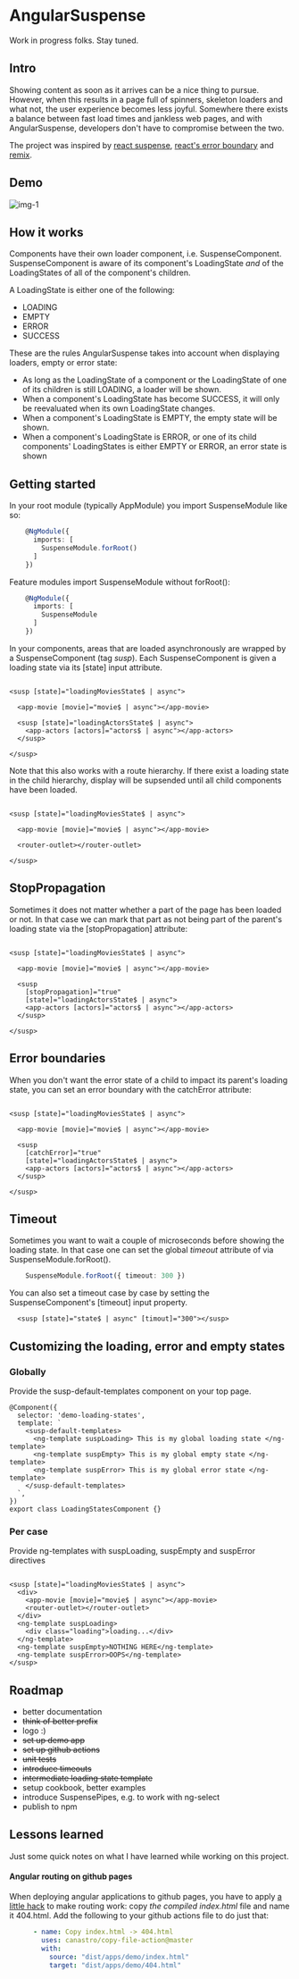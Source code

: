 # AngularSuspense

Work in progress folks. Stay tuned.

## Intro

Showing content as soon as it arrives can be a nice thing to pursue. However, 
when this results in a page full of spinners, skeleton loaders and what not, the 
user experience becomes less joyful. Somewhere there exists a balance between 
fast load times and jankless web pages, and with AngularSuspense, developers don't 
have to compromise between the two.

The project was inspired by [react suspense](https://reactjs.org/docs/concurrent-mode-suspense.html),
[react's error boundary](https://reactjs.org/docs/error-boundaries.html) and
[remix](https://remix.run/).

## Demo

![img-1](assets/img/suspense.gif)


## How it works

Components have their own loader component, i.e. SuspenseComponent.
SuspenseComponent is aware of its component's LoadingState *and* of the 
LoadingStates of all of the component's children.

A LoadingState is either one of the following:
- LOADING
- EMPTY
- ERROR
- SUCCESS

These are the rules AngularSuspense takes into account when displaying loaders, 
empty or error state:

- As long as the LoadingState of a component or the LoadingState of one of its children 
is still LOADING, a loader will be shown.
- When a component's LoadingState has become SUCCESS, it will only be reevaluated when
its own LoadingState changes.
- When a component's LoadingState is EMPTY, the empty state will be shown.
- When a component's LoadingState is ERROR, or one of its child components' LoadingStates
is either EMPTY or ERROR, an error state is shown

## Getting started

In your root module (typically AppModule) you import SuspenseModule like so:

```typescript
    @NgModule({
      imports: [
        SuspenseModule.forRoot()
      ]
    })
```

Feature modules import SuspenseModule without forRoot():

```typescript
    @NgModule({
      imports: [
        SuspenseModule
      ]
    })
```

In your components, areas that are loaded asynchronously are wrapped by 
a SuspenseComponent (tag _susp_). Each SuspenseComponent is given a loading state via its
[state] input attribute.

```angular2html

<susp [state]="loadingMoviesState$ | async">

  <app-movie [movie]="movie$ | async"></app-movie>

  <susp [state]="loadingActorsState$ | async">
    <app-actors [actors]="actors$ | async"></app-actors>
  </susp>

</susp>
```
Note that this also works with a route hierarchy. If there exist a loading state in the
child hierarchy, display will be supsended until all child components have been loaded.

```angular2html

<susp [state]="loadingMoviesState$ | async">

  <app-movie [movie]="movie$ | async"></app-movie>

  <router-outlet></router-outlet>

</susp>
```

## StopPropagation

Sometimes it does not matter whether a part of the page has been loaded or not. In
that case we can mark that part as not being part of the parent's loading state via the 
[stopPropagation] attribute:

```angular2html

<susp [state]="loadingMoviesState$ | async">

  <app-movie [movie]="movie$ | async"></app-movie>

  <susp
    [stopPropagation]="true"
    [state]="loadingActorsState$ | async">
    <app-actors [actors]="actors$ | async"></app-actors>
  </susp>

</susp>
```

## Error boundaries

When you don't want the error state of a child to impact its parent's loading state,
you can set an error boundary with the catchError attribute:

```angular2html

<susp [state]="loadingMoviesState$ | async">

  <app-movie [movie]="movie$ | async"></app-movie>

  <susp
    [catchError]="true"
    [state]="loadingActorsState$ | async">
    <app-actors [actors]="actors$ | async"></app-actors>
  </susp>

</susp>
```

## Timeout

Sometimes you want to wait a couple of microseconds before showing the loading state. In that
case one can set the global _timeout_ attribute of via SuspenseModule.forRoot(). 

```typescript
    SuspenseModule.forRoot({ timeout: 300 })
```

You can also set a timeout case by case by setting the SuspenseComponent's [timeout] input 
property.

```angular2html
  <susp [state]="state$ | async" [timout]="300"></susp>
```

## Customizing the loading, error and empty states

### Globally

Provide the susp-default-templates component on your top page. 

```angular2html
@Component({
  selector: 'demo-loading-states',
  template: `
    <susp-default-templates>
      <ng-template suspLoading> This is my global loading state </ng-template>
      <ng-template suspEmpty> This is my global empty state </ng-template>
      <ng-template suspError> This is my global error state </ng-template>
    </susp-default-templates>
  `,
})
export class LoadingStatesComponent {}

```

### Per case

Provide ng-templates with suspLoading, suspEmpty and suspError directives

```angular2html

<susp [state]="loadingMoviesState$ | async">
  <div>
    <app-movie [movie]="movie$ | async"></app-movie>
    <router-outlet></router-outlet>
  </div>
  <ng-template suspLoading>
    <div class="loading">loading...</div>
  </ng-template>
  <ng-template suspEmpty>NOTHING HERE</ng-template>
  <ng-template suspError>OOPS</ng-template>
</susp>
```

## Roadmap

- better documentation
- ~~think of better prefix~~
- logo :)
- ~~set up demo app~~
- ~~set up github actions~~
- ~~unit tests~~
- ~~introduce timeouts~~
- ~~intermediate loading state template~~
- setup cookbook, better examples
- introduce SuspensePipes, e.g. to work with ng-select
- publish to npm

## Lessons learned

Just some quick notes on what I have learned while working on this project.

#### Angular routing on github pages

When deploying angular applications to github pages, you have to apply
[a little hack](https://angular.io/guide/deployment#deploy-to-github-pages)
to make routing work: copy *the compiled index.html* file and name it 404.html.
Add the following to your github actions file to do just that:

```yaml
      - name: Copy index.html -> 404.html
        uses: canastro/copy-file-action@master
        with:
          source: "dist/apps/demo/index.html"
          target: "dist/apps/demo/404.html"
```

